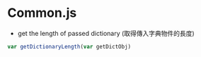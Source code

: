 # Common.js

<script type="text/javascript" src="../js/general.js"></script>

* get the length of passed dictionary (取得傳入字典物件的長度)

```javascript
var getDictionaryLength(var getDictObj)
```